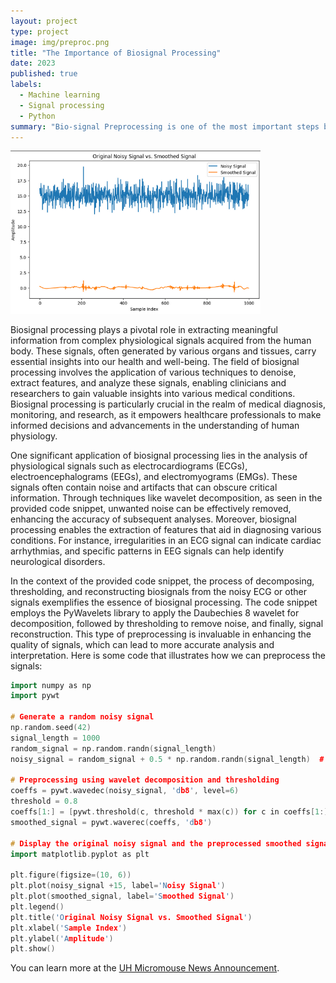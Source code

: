 ```yaml
---
layout: project
type: project
image: img/preproc.png
title: "The Importance of Biosignal Processing"
date: 2023
published: true
labels:
  - Machine learning
  - Signal processing
  - Python
summary: "Bio-signal Preprocessing is one of the most important steps before using the signals for machine learning models "
---
```


<div class="text-center p-4">
  <img width="400px" src="../img/preproc.png" class="img-thumbnail" >
</div>

Biosignal processing plays a pivotal role in extracting meaningful information from complex physiological signals acquired from the human body. These signals, often generated by various organs and tissues, carry essential insights into our health and well-being. The field of biosignal processing involves the application of various techniques to denoise, extract features, and analyze these signals, enabling clinicians and researchers to gain valuable insights into various medical conditions. Biosignal processing is particularly crucial in the realm of medical diagnosis, monitoring, and research, as it empowers healthcare professionals to make informed decisions and advancements in the understanding of human physiology.

One significant application of biosignal processing lies in the analysis of physiological signals such as electrocardiograms (ECGs), electroencephalograms (EEGs), and electromyograms (EMGs). These signals often contain noise and artifacts that can obscure critical information. Through techniques like wavelet decomposition, as seen in the provided code snippet, unwanted noise can be effectively removed, enhancing the accuracy of subsequent analyses. Moreover, biosignal processing enables the extraction of features that aid in diagnosing various conditions. For instance, irregularities in an ECG signal can indicate cardiac arrhythmias, and specific patterns in EEG signals can help identify neurological disorders.

In the context of the provided code snippet, the process of decomposing, thresholding, and reconstructing biosignals from the noisy ECG or other signals exemplifies the essence of biosignal processing. The code snippet employs the PyWavelets library to apply the Daubechies 8 wavelet for decomposition, followed by thresholding to remove noise, and finally, signal reconstruction. This type of preprocessing is invaluable in enhancing the quality of signals, which can lead to more accurate analysis and interpretation.
Here is some code that illustrates how we can preprocess the signals:

```cpp
import numpy as np
import pywt

# Generate a random noisy signal
np.random.seed(42)
signal_length = 1000
random_signal = np.random.randn(signal_length)
noisy_signal = random_signal + 0.5 * np.random.randn(signal_length)  # Adding Gaussian noise

# Preprocessing using wavelet decomposition and thresholding
coeffs = pywt.wavedec(noisy_signal, 'db8', level=6)
threshold = 0.8
coeffs[1:] = [pywt.threshold(c, threshold * max(c)) for c in coeffs[1:]]
smoothed_signal = pywt.waverec(coeffs, 'db8')

# Display the original noisy signal and the preprocessed smoothed signal
import matplotlib.pyplot as plt

plt.figure(figsize=(10, 6))
plt.plot(noisy_signal +15, label='Noisy Signal')
plt.plot(smoothed_signal, label='Smoothed Signal')
plt.legend()
plt.title('Original Noisy Signal vs. Smoothed Signal')
plt.xlabel('Sample Index')
plt.ylabel('Amplitude')
plt.show()

```

You can learn more at the [UH Micromouse News Announcement](https://manoa.hawaii.edu/news/article.php?aId=2857).
